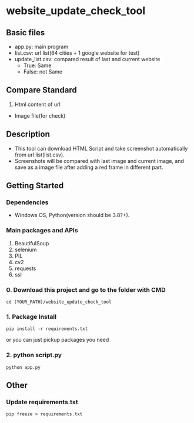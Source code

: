 # website_update_check_tool
## Basic files
- app.py: main program
- list.csv: url list(64 cities + 1 google website for test)
- update_list.csv: compared result of last and current website
  - True: Same
  - False: not Same

## Compare Standard
1. Html content of url
* Image file(for check)

## Description
* This tool can download HTML Script and take screenshot automatically from url list(list.csv).
* Screenshots will be compared with last image and current image, and save as a image file after adding a red frame in different part.

## Getting Started
### Dependencies
* Windows OS, Python(version should be 3.8?+).

### Main packages and APIs
1. BeautifulSoup
2. selenium
3. PIL
4. cv2
5. requests
6. ssl

### 0. Download this project and go to the folder with CMD
```
cd (YOUR_PATH)/website_update_check_tool
```

### 1. Package Install
```
pip install -r requirements.txt
```

or you can just pickup packages you need

### 2. python script.py
```
python app.py
```

## Other
### Update requirements.txt
```
pip freeze > requirements.txt
```
